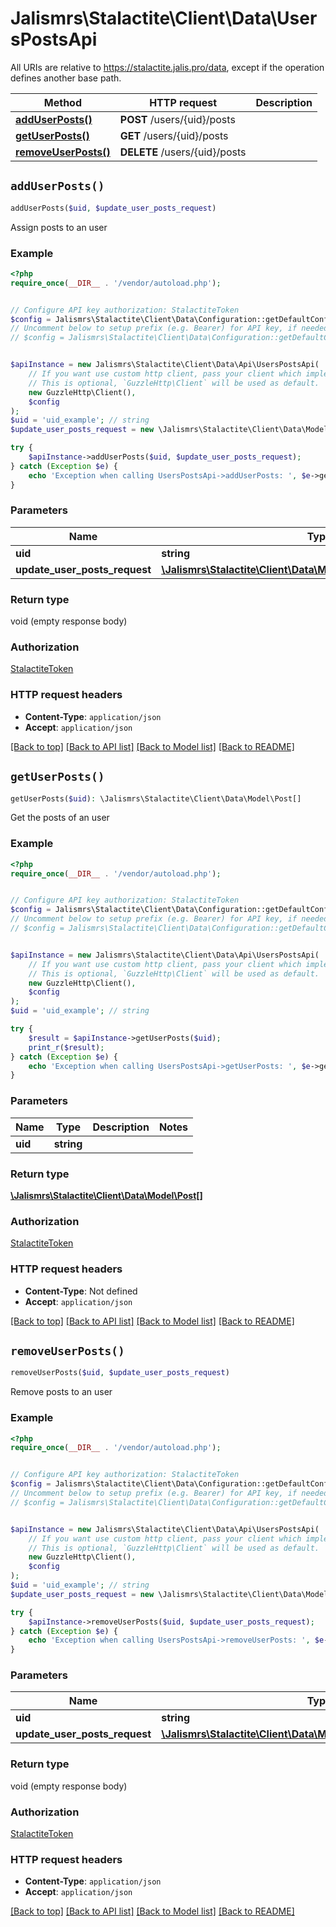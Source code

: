 # Jalismrs\Stalactite\Client\Data\UsersPostsApi

All URIs are relative to https://stalactite.jalis.pro/data, except if the operation defines another base path.

| Method | HTTP request | Description |
| ------------- | ------------- | ------------- |
| [**addUserPosts()**](UsersPostsApi.md#addUserPosts) | **POST** /users/{uid}/posts |  |
| [**getUserPosts()**](UsersPostsApi.md#getUserPosts) | **GET** /users/{uid}/posts |  |
| [**removeUserPosts()**](UsersPostsApi.md#removeUserPosts) | **DELETE** /users/{uid}/posts |  |


## `addUserPosts()`

```php
addUserPosts($uid, $update_user_posts_request)
```



Assign posts to an user

### Example

```php
<?php
require_once(__DIR__ . '/vendor/autoload.php');


// Configure API key authorization: StalactiteToken
$config = Jalismrs\Stalactite\Client\Data\Configuration::getDefaultConfiguration()->setApiKey('X-API-TOKEN', 'YOUR_API_KEY');
// Uncomment below to setup prefix (e.g. Bearer) for API key, if needed
// $config = Jalismrs\Stalactite\Client\Data\Configuration::getDefaultConfiguration()->setApiKeyPrefix('X-API-TOKEN', 'Bearer');


$apiInstance = new Jalismrs\Stalactite\Client\Data\Api\UsersPostsApi(
    // If you want use custom http client, pass your client which implements `GuzzleHttp\ClientInterface`.
    // This is optional, `GuzzleHttp\Client` will be used as default.
    new GuzzleHttp\Client(),
    $config
);
$uid = 'uid_example'; // string
$update_user_posts_request = new \Jalismrs\Stalactite\Client\Data\Model\UpdateUserPostsRequest(); // \Jalismrs\Stalactite\Client\Data\Model\UpdateUserPostsRequest

try {
    $apiInstance->addUserPosts($uid, $update_user_posts_request);
} catch (Exception $e) {
    echo 'Exception when calling UsersPostsApi->addUserPosts: ', $e->getMessage(), PHP_EOL;
}
```

### Parameters

| Name | Type | Description  | Notes |
| ------------- | ------------- | ------------- | ------------- |
| **uid** | **string**|  | |
| **update_user_posts_request** | [**\Jalismrs\Stalactite\Client\Data\Model\UpdateUserPostsRequest**](../Model/UpdateUserPostsRequest.md)|  | |

### Return type

void (empty response body)

### Authorization

[StalactiteToken](../../README.md#StalactiteToken)

### HTTP request headers

- **Content-Type**: `application/json`
- **Accept**: `application/json`

[[Back to top]](#) [[Back to API list]](../../README.md#endpoints)
[[Back to Model list]](../../README.md#models)
[[Back to README]](../../README.md)

## `getUserPosts()`

```php
getUserPosts($uid): \Jalismrs\Stalactite\Client\Data\Model\Post[]
```



Get the posts of an user

### Example

```php
<?php
require_once(__DIR__ . '/vendor/autoload.php');


// Configure API key authorization: StalactiteToken
$config = Jalismrs\Stalactite\Client\Data\Configuration::getDefaultConfiguration()->setApiKey('X-API-TOKEN', 'YOUR_API_KEY');
// Uncomment below to setup prefix (e.g. Bearer) for API key, if needed
// $config = Jalismrs\Stalactite\Client\Data\Configuration::getDefaultConfiguration()->setApiKeyPrefix('X-API-TOKEN', 'Bearer');


$apiInstance = new Jalismrs\Stalactite\Client\Data\Api\UsersPostsApi(
    // If you want use custom http client, pass your client which implements `GuzzleHttp\ClientInterface`.
    // This is optional, `GuzzleHttp\Client` will be used as default.
    new GuzzleHttp\Client(),
    $config
);
$uid = 'uid_example'; // string

try {
    $result = $apiInstance->getUserPosts($uid);
    print_r($result);
} catch (Exception $e) {
    echo 'Exception when calling UsersPostsApi->getUserPosts: ', $e->getMessage(), PHP_EOL;
}
```

### Parameters

| Name | Type | Description  | Notes |
| ------------- | ------------- | ------------- | ------------- |
| **uid** | **string**|  | |

### Return type

[**\Jalismrs\Stalactite\Client\Data\Model\Post[]**](../Model/Post.md)

### Authorization

[StalactiteToken](../../README.md#StalactiteToken)

### HTTP request headers

- **Content-Type**: Not defined
- **Accept**: `application/json`

[[Back to top]](#) [[Back to API list]](../../README.md#endpoints)
[[Back to Model list]](../../README.md#models)
[[Back to README]](../../README.md)

## `removeUserPosts()`

```php
removeUserPosts($uid, $update_user_posts_request)
```



Remove posts to an user

### Example

```php
<?php
require_once(__DIR__ . '/vendor/autoload.php');


// Configure API key authorization: StalactiteToken
$config = Jalismrs\Stalactite\Client\Data\Configuration::getDefaultConfiguration()->setApiKey('X-API-TOKEN', 'YOUR_API_KEY');
// Uncomment below to setup prefix (e.g. Bearer) for API key, if needed
// $config = Jalismrs\Stalactite\Client\Data\Configuration::getDefaultConfiguration()->setApiKeyPrefix('X-API-TOKEN', 'Bearer');


$apiInstance = new Jalismrs\Stalactite\Client\Data\Api\UsersPostsApi(
    // If you want use custom http client, pass your client which implements `GuzzleHttp\ClientInterface`.
    // This is optional, `GuzzleHttp\Client` will be used as default.
    new GuzzleHttp\Client(),
    $config
);
$uid = 'uid_example'; // string
$update_user_posts_request = new \Jalismrs\Stalactite\Client\Data\Model\UpdateUserPostsRequest(); // \Jalismrs\Stalactite\Client\Data\Model\UpdateUserPostsRequest

try {
    $apiInstance->removeUserPosts($uid, $update_user_posts_request);
} catch (Exception $e) {
    echo 'Exception when calling UsersPostsApi->removeUserPosts: ', $e->getMessage(), PHP_EOL;
}
```

### Parameters

| Name | Type | Description  | Notes |
| ------------- | ------------- | ------------- | ------------- |
| **uid** | **string**|  | |
| **update_user_posts_request** | [**\Jalismrs\Stalactite\Client\Data\Model\UpdateUserPostsRequest**](../Model/UpdateUserPostsRequest.md)|  | |

### Return type

void (empty response body)

### Authorization

[StalactiteToken](../../README.md#StalactiteToken)

### HTTP request headers

- **Content-Type**: `application/json`
- **Accept**: `application/json`

[[Back to top]](#) [[Back to API list]](../../README.md#endpoints)
[[Back to Model list]](../../README.md#models)
[[Back to README]](../../README.md)
